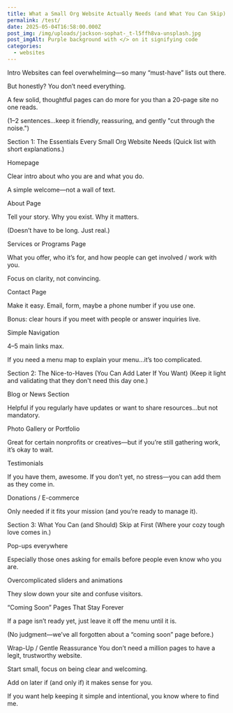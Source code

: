 ```yaml
---
title: What a Small Org Website Actually Needs (and What You Can Skip)
permalink: /test/
date: 2025-05-04T16:58:00.000Z
post_img: /img/uploads/jackson-sophat-_t-l5ffh8va-unsplash.jpg
post_imgAlt: Purple background with </> on it signifying code
categories:
  - websites
---
```


Intro
Websites can feel overwhelming—so many “must-have” lists out there.

But honestly? You don’t need everything.

A few solid, thoughtful pages can do more for you than a 20-page site no one reads.

(1–2 sentences...keep it friendly, reassuring, and gently "cut through the noise.")

Section 1: The Essentials Every Small Org Website Needs
(Quick list with short explanations.)

Homepage

Clear intro about who you are and what you do.

A simple welcome—not a wall of text.

About Page

Tell your story. Why you exist. Why it matters.

(Doesn’t have to be long. Just real.)

Services or Programs Page

What you offer, who it’s for, and how people can get involved / work with you.

Focus on clarity, not convincing.

Contact Page

Make it easy. Email, form, maybe a phone number if you use one.

Bonus: clear hours if you meet with people or answer inquiries live.

Simple Navigation

4–5 main links max.

If you need a menu map to explain your menu...it’s too complicated.

Section 2: The Nice-to-Haves (You Can Add Later If You Want)
(Keep it light and validating that they don't need this day one.)

Blog or News Section

Helpful if you regularly have updates or want to share resources...but not mandatory.

Photo Gallery or Portfolio

Great for certain nonprofits or creatives—but if you’re still gathering work, it’s okay to wait.

Testimonials

If you have them, awesome. If you don’t yet, no stress—you can add them as they come in.

Donations / E-commerce

Only needed if it fits your mission (and you’re ready to manage it).

Section 3: What You Can (and Should) Skip at First
(Where your cozy tough love comes in.)

Pop-ups everywhere

Especially those ones asking for emails before people even know who you are.

Overcomplicated sliders and animations

They slow down your site and confuse visitors.

“Coming Soon” Pages That Stay Forever

If a page isn’t ready yet, just leave it off the menu until it is.

(No judgment—we’ve all forgotten about a “coming soon” page before.)

Wrap-Up / Gentle Reassurance
You don’t need a million pages to have a legit, trustworthy website.

Start small, focus on being clear and welcoming.

Add on later if (and only if) it makes sense for you.

If you want help keeping it simple and intentional, you know where to find me.
